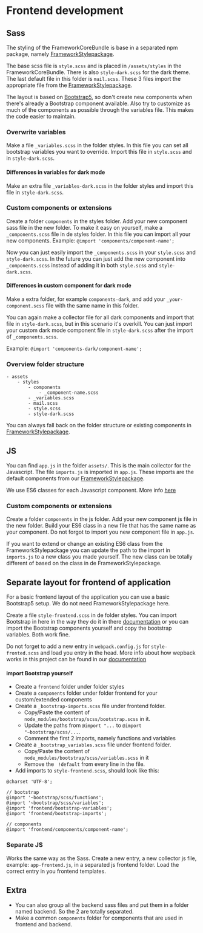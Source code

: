 # Frontend development

## Sass

The styling of the FrameworkCoreBundle is base in a separated npm package, namely [FrameworkStylepackage](https://github.com/sumocoders/frameworkStylePackage).

The base scss file is `style.scss` and is placed in `/assets/styles` in the FrameworkCoreBundle.
There is also `style-dark.scss` for the dark theme. The last default file in this folder is `mail.scss`.
These 3 files import the appropriate file from the [FrameworkStylepackage](https://github.com/sumocoders/frameworkStylePackage).

The layout is based on [Bootstrap5](https://getbootstrap.com/docs/5.1/getting-started/introduction/), so don't create new components when there's
already a Bootstrap component available. Also try to customize as much of the
components as possible through the variables file. This makes the code easier to maintain.

### Overwrite variables
Make a file `_variables.scss` in the folder styles. In this file you can set all bootstrap variables you want to override.
Import this file in `style.scss` and in `style-dark.scss`.

#### Differences in variables for dark mode
Make an extra file `_variables-dark.scss` in the folder styles and import this file in `style-dark.scss`.

### Custom components or extensions
Create a folder `components` in the styles folder. Add your new component sass file in the new folder.
To make it easy on yourself, make a `_components.scss` file in de styles folder. In this file you can import all your new components.
Example: `@import 'components/component-name';`

Now you can just easily import the `_conponents.scss` in your `style.scss` and `style-dark.scss`.
In the future you can just add the new component into `_components.scss` instead of adding it in both `style.scss` and `style-dark.scss`.

#### Differences in custom component for dark mode
Make a extra folder, for example `components-dark`, and add your `_your-component.scss` file with the same name in this folder.

You can again make a collector file for all dark components and import that file in `style-dark.scss`, 
but in this scenario it's overkill.
You can just import your custom dark mode component file in `style-dark.scss` after the import of `_components.scss`.

Example: `@import 'components-dark/component-name';`


### Overview folder structure
```$xslt
- assets
    - styles
        - components
            - _component-name.scss
        - _variables.scss
        - mail.scss
        - style.scss
        - style-dark.scss
```

You can always fall back on the folder structure or existing components in [FrameworkStylepackage](https://github.com/sumocoders/FrameworkStylePackage/tree/master/src/sass).

## JS

You can find `app.js` in the folder `assets/`. This is the main collector for the Javascript.
The file `imports.js` is imported in `app.js`.
These imports are the default components from our [FrameworkStylepackage](https://github.com/sumocoders/frameworkStylePackage).

We use ES6 classes for each Javascript component. More info [here](https://developer.mozilla.org/en-US/docs/Web/JavaScript/Reference/Classes)

### Custom components or extensions
Create a folder `components` in the js folder. Add your new component js file in the new folder.
Build your ES6 class in a new file that has the same name as your component. Do not forgot to import you new component file in `app.js`.

If you want to extend or change an existing ES6 class from the FrameworkStylepackage you can update the path to the import in `imports.js`
to a new class you made yourself. The new class can be totally different of based on the class in de FrameworkStylepackage.


## Separate layout for frontend of application

For a basic frontend layout of the application you can use a basic Bootstrap5 setup. 
We do not need FrameworkStylepackage here.

Create a file `style-frontend.scss` in de folder styles.
You can import Bootstrap in here in the way they do it in there [documentation](https://getbootstrap.com/docs/5.1/getting-started/webpack/#importing-styles)
or you can import the Bootstrap components yourself and copy the bootstrap variables.
Both work fine.

Do not forget to add a new entry in `webpack.config.js` for `style-fronted.scss` and load you entry in the head.
More info about how wepback works in this project can be found in our [documentation](https://github.com/sumocoders/FrameworkCoreBundle/blob/master/docs/frontend/webpack.md)

#### import Bootstrap yourself

- Create a `frontend` folder under folder styles
- Create a `components` folder under folder frontend for your custom/extended components
- Create a `_bootstrap-imports.scss` file under frontend folder.
    - Copy/Paste the content of `node_modules/bootstrap/scss/bootstrap.scss` in it. 
    - Update the paths from `@import "...` to `@import "~bootstrap/scss/...`.
    - Comment the first 2 imports, namely functions and variables
- Create a `_bootstrap_variables.scss` file under frontend folder.
    - Copy/Paste the content of `node_modules/bootstrap/scss/variables.scss` in it
    - Remove the ` !default` from every line in the file.
- Add imports to `style-frontend.scss`, should look like this:
```$xslt
@charset 'UTF-8';

// bootstrap
@import '~bootstrap/scss/functions';
@import '~bootstrap/scss/variables';
@import 'frontend/bootstrap-variables';
@import 'frontend/bootstrap-imports';

// components
@import 'frontend/components/component-name';
```

### Separate JS

Works the same way as the Sass. Create a new entry, a new collector js file, example: `app-frontend.js`, in a separated js frontend folder.
Load the correct entry in you frontend templates.

## Extra

- You can also group all the backend sass files and put them in a folder named backend. So the 2 are totally separated.
- Make a common `components` folder for components that are used in frontend and backend.


